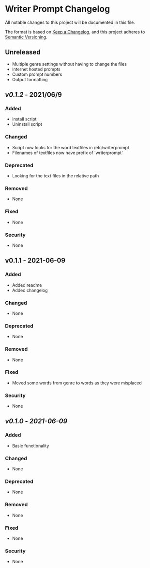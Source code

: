 # Writer Prompt Changelog

All notable changes to this project will be documented in this file.

The format is based on [Keep a Changelog](https://keepachangelog.com/en/1.0.0/),
and this project adheres to [Semantic Versioning](https://semver.org/spec/v2.0.0.html).

## __Unreleased__
- Multiple genre settings without having to change the files
- Internet hosted prompts
- Custom prompt numbers
- Output formatting

## _v0.1.2_ - 2021/06/9

### Added
- Install script
- Uninstall script

### Changed
- Script now looks for the word textfiles in /etc/writerprompt
- Filenames of textfiles now have prefix of 'writerprompt'

### Deprecated
- Looking for the text files in the relative path

### Removed
- None

### Fixed
- None

### Security
- None


## __v0.1.1__ - 2021-06-09
### Added
- Added readme
- Added changelog

### Changed
- None

### Deprecated
- None

### Removed
- None

### Fixed
- Moved some words from genre to words as they were misplaced

### Security
- None

## _v0.1.0_ - _2021-06-09_

### Added
- Basic functionality

### Changed
- None

### Deprecated
- None

### Removed
- None

### Fixed
- None

### Security
- None

<!-- Changelog Template
## _version_ - Date of Release in ISO 8601

### Added
- None

### Changed
- None

### Deprecated
- None

### Removed
- None

### Fixed
- None

### Security
- None
-->